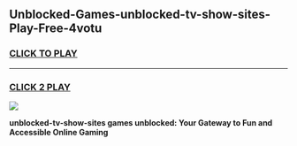 
## Unblocked-Games-unblocked-tv-show-sites-Play-Free-4votu
<h3>
<a href="https://premium76.site?title=unblocked-tv-show-sites&ref=21A">CLICK TO PLAY</a></h3>
<hr>

<h3>
<a href="https://premium76.site?title=unblocked-tv-show-sites&ref=21A">CLICK 2 PLAY</a>
  
</h3>

<a href="https://premium76.site?title=unblocked-tv-show-sites&ref=21A"><img src="https://clearcache.store/games.png"></a>


**unblocked-tv-show-sites games unblocked: Your Gateway to Fun and Accessible Online Gaming**

